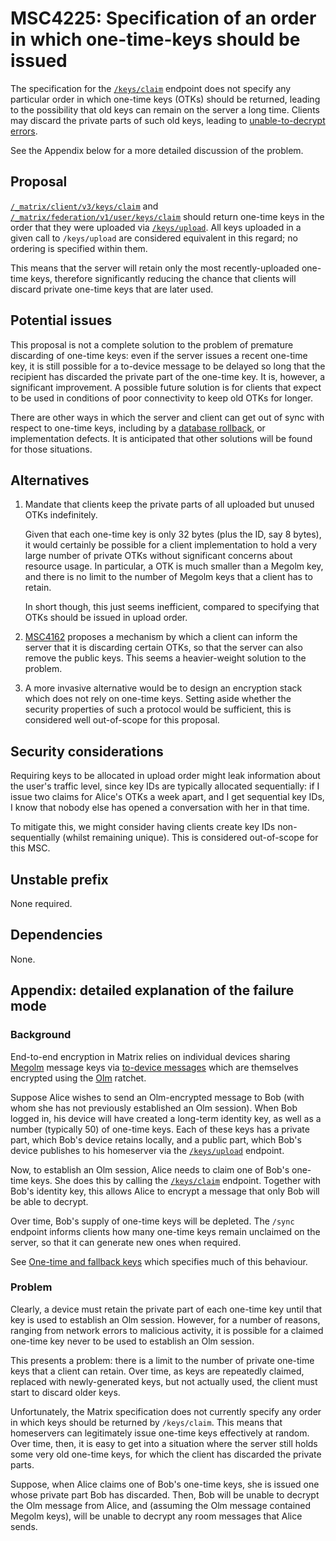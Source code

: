 # MSC4225: Specification of an order in which one-time-keys should be issued

The specification for the
[`/keys/claim`](https://spec.matrix.org/v1.12/client-server-api/#post_matrixclientv3keysclaim)
endpoint does not specify any particular order in which one-time keys (OTKs)
should be returned, leading to the possibility that old keys can remain on the
server a long time. Clients may discard the private parts of such old keys,
leading to [unable-to-decrypt
errors](https://github.com/element-hq/element-meta/issues/2356).

See the Appendix below for a more detailed discussion of the problem.

## Proposal

[`/_matrix/client/v3/keys/claim`](https://spec.matrix.org/v1.12/client-server-api/#post_matrixclientv3keysclaim)
and [`/_matrix/federation/v1/user/keys/claim`](https://spec.matrix.org/v1.12/server-server-api/#post_matrixfederationv1userkeysclaim)
should return one-time keys in the order that they were uploaded via
[`/keys/upload`](https://spec.matrix.org/v1.12/client-server-api/#post_matrixclientv3keysupload). All
keys uploaded in a given call to `/keys/upload` are considered equivalent in
this regard; no ordering is specified within them.

This means that the server will retain only the most recently-uploaded one-time
keys, therefore significantly reducing the chance that clients will discard
private one-time keys that are later used.

## Potential issues

This proposal is not a complete solution to the problem of premature discarding
of one-time keys: even if the server issues a recent one-time key, it is still
possible for a to-device message to be delayed so long that the recipient has
discarded the private part of the one-time key. It is, however, a significant
improvement. A possible future solution is for clients that expect to be used
in conditions of poor connectivity to keep old OTKs for longer.

There are other ways in which the server and client can get out of sync with
respect to one-time keys, including by a [database
rollback](https://github.com/element-hq/element-meta/issues/2155), or
implementation defects. It is anticipated that other solutions will be found
for those situations.

## Alternatives

1. Mandate that clients keep the private parts of all uploaded but unused OTKs
   indefinitely.

   Given that each one-time key is only 32 bytes (plus the ID, say 8 bytes), it
   would certainly be possible for a client implementation to hold a very large
   number of private OTKs without significant concerns about resource usage. In
   particular, a OTK is much smaller than a Megolm key, and there is no limit
   to the number of Megolm keys that a client has to retain.

   In short though, this just seems inefficient, compared to specifying that
   OTKs should be issued in upload order.

2. [MSC4162](https://github.com/matrix-org/matrix-spec-proposals/pull/4162)
   proposes a mechanism by which a client can inform the server that it is
   discarding certain OTKs, so that the server can also remove the public
   keys. This seems a heavier-weight solution to the problem.

3. A more invasive alternative would be to design an encryption stack which
   does not rely on one-time keys. Setting aside whether the security
   properties of such a protocol would be sufficient, this is considered well
   out-of-scope for this proposal.

## Security considerations

Requiring keys to be allocated in upload order might leak information about the
user's traffic level, since key IDs are typically allocated sequentially: if I
issue two claims for Alice's OTKs a week apart, and I get sequential key IDs, I
know that nobody else has opened a conversation with her in that time.

To mitigate this, we might consider having clients create key IDs
non-sequentially (whilst remaining unique). This is considered out-of-scope for
this MSC.

## Unstable prefix

None required.

## Dependencies

None.

## Appendix: detailed explanation of the failure mode

### Background

End-to-end encryption in Matrix relies on individual devices sharing
[Megolm](https://gitlab.matrix.org/matrix-org/olm/blob/master/docs/megolm.md)
message keys via [to-device
messages](https://spec.matrix.org/v1.12/client-server-api/#send-to-device-messaging)
which are themselves encrypted using the
[Olm](https://gitlab.matrix.org/matrix-org/olm/blob/master/docs/olm.md)
ratchet.

Suppose Alice wishes to send an Olm-encrypted message to Bob (with whom she
has not previously established an Olm session). When Bob logged in, his device
will have created a long-term identity key, as well as a number (typically 50)
of one-time keys. Each of these keys has a private part, which Bob's device
retains locally, and a public part, which Bob's device publishes to his
homeserver via the
[`/keys/upload`](https://spec.matrix.org/v1.12/client-server-api/#post_matrixclientv3keysupload) endpoint.

Now, to establish an Olm session, Alice needs to claim one of Bob's one-time
keys. She does this by calling the
[`/keys/claim`](https://spec.matrix.org/v1.12/client-server-api/#post_matrixclientv3keysclaim)
endpoint. Together with Bob's identity key, this allows Alice to encrypt a
message that only Bob will be able to decrypt.

Over time, Bob's supply of one-time keys will be depleted. The `/sync` endpoint
informs clients how many one-time keys remain unclaimed on the server, so that
it can generate new ones when required.

See [One-time and fallback
keys](https://spec.matrix.org/v1.12/client-server-api/#one-time-and-fallback-keys)
which specifies much of this behaviour.

### Problem

Clearly, a device must retain the private part of each one-time key until that
key is used to establish an Olm session. However, for a number of reasons,
ranging from network errors to malicious activity, it is possible for a claimed
one-time key never to be used to establish an Olm session.

This presents a problem: there is a limit to the number of private one-time
keys that a client can retain. Over time, as keys are repeatedly claimed,
replaced with newly-generated keys, but not actually used, the client must
start to discard older keys.

Unfortunately, the Matrix specification does not currently specify any order in
which keys should be returned by `/keys/claim`. This means that homeservers can
legitimately issue one-time keys effectively at random. Over time, then, it is
easy to get into a situation where the server still holds some very old
one-time keys, for which the client has discarded the private parts.

Suppose, when Alice claims one of Bob's one-time keys, she is issued one whose
private part Bob has discarded. Then, Bob will be unable to decrypt the Olm
message from Alice, and (assuming the Olm message contained Megolm keys), will
be unable to decrypt any room messages that Alice sends.
